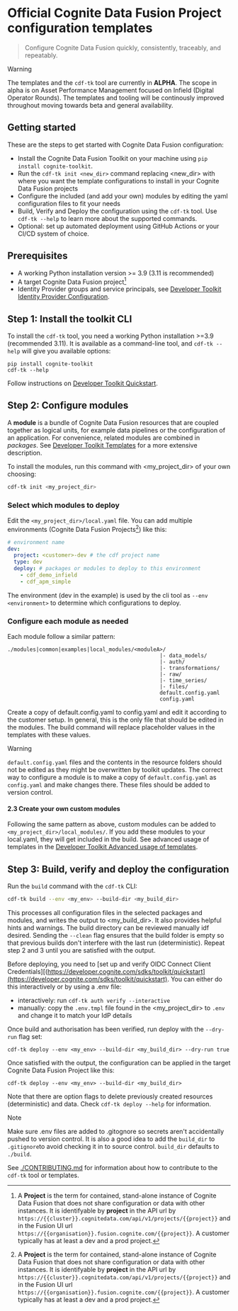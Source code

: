 # Official Cognite Data Fusion Project configuration templates

> Configure Cognite Data Fusion quickly, consistently, traceably, and repeatably.
 
> [!WARNING]
> The templates and the `cdf-tk` tool are currently in **ALPHA**. The scope in alpha is on Asset
Performance Management focused on Infield (Digital Operator Rounds). The templates and tooling
will be continously improved throughout moving towards beta and general availability.


## Getting started

These are the steps to get started with Cognite Data Fusion configuration:

- Install the Cognite Data Fusion Toolkit on your machine using `pip install cognite-toolkit`.
- Run the `cdf-tk init <new_dir>` command replacing <new_dir> with where you want the template configurations to install in your Cognite Data Fusion projects
- Configure the included (and add your own) modules by editing the yaml configuration files to fit your needs
- Build, Verify and Deploy the configuration using the `cdf-tk` tool. Use `cdf-tk --help` to learn more about the supported commands.
- Optional: set up automated deployment using GitHub Actions or your CI/CD system of choice.


## Prerequisites

- A working Python installation version >= 3.9 (3.11 is recommended)
- A target Cognite Data Fusion project[^1]
- Identity Provider groups and service principals, see [Developer Toolkit Identity Provider Configuration](https://developer.cognite.com/sdks/toolkit/idp).


## Step 1: Install the toolkit CLI 

To install the `cdf-tk` tool, you need a working Python installation >=3.9 (recommended 3.11). It is available as a command-line tool, and `cdf-tk --help` will give you available options:

```
pip install cognite-toolkit
cdf-tk --help
```

Follow instructions on [Developer Toolkit Quickstart](https://developer.cognite.com/sdks/toolkit/quickstart).


## Step 2: Configure modules

A **module** is a bundle of Cognite Data Fusion resources that are coupled together as logical units, for example data pipelines or the configuration of an application. For convenience, related modules are combined in _packages_. See [Developer Toolkit Templates](https://developer.cognite.com/sdks/toolkit/templates) for a more extensive description. 

To install the modules, run this command with <my_project_dir> of your own choosing:

```sh
cdf-tk init <my_project_dir> 
```


### Select which modules to deploy

Edit the `<my_project_dir>/local.yaml` file. You can add multiple environments (Cognite Data Fusion Projects[^1]) like this:

```yaml
# environment name
dev:
  project: <customer>-dev # the cdf project name
  type: dev
  deploy: # packages or modules to deploy to this environment
    - cdf_demo_infield 
    - cdf_apm_simple
```

The environment (dev in the example) is used by the cli tool as `--env <environment>` to determine which configurations to deploy.



### Configure each module as needed

Each module follow a similar pattern:

```
./modules|common|examples|local_modules/<moduleA>/
                                                |- data_models/
                                                |- auth/
                                                |- transformations/
                                                |- raw/
                                                |- time_series/
                                                |- files/
                                                default.config.yaml 
                                                config.yaml
```

Create a copy of default.config.yaml to config.yaml and edit it according to the customer setup. In general, this is the only file that should be edited in the modules. The build command will replace placeholder values in the templates with these values.     

> [!WARNING]
>
> `default.config.yaml` files and the contents in the resource folders should not be edited as they might be overwritten by toolkit updates.
> The correct way to configure a module is to make a copy of `default.config.yaml` as `config.yaml` and make changes there. These files should be added to version control.


#### 2.3 Create your own custom modules

Following the same pattern as above, custom modules can be added to `<my_project_dir>/local_modules/`. If you add these modules to your local.yaml, they will get included in the build. See advanced usage of templates in the [Developer Toolkit Advanced usage of templates](https://developer.cognite.com/sdks/toolkit/advanced).



## Step 3: Build, verify and deploy the configuration

Run the `build` command with the `cdf-tk` CLI:

```sh
cdf-tk build --env <my_env> --build-dir <my_build_dir> 
```

This processes all configuration files in the selected packages and modules, and writes the output to <my_build_dir>. It also provides helpful hints and warnings. The build directory can be reviewed manually idf desired. Sending the `--clean` flag ensures that the build folder is empty so that previous builds don't interfere with the last run (deterministic). Repeat step 2 and 3 until you are satisfied with the output. 

Before deploying, you need to [set up and verify OIDC Connect Client Credentials][(https://developer.cognite.com/sdks/toolkit/quickstart](https://developer.cognite.com/sdks/toolkit/quickstart). You can either do this interactively or by using a .env file: 

- interactively: run `cdf-tk auth verify --interactive` 
- manually: copy the `.env.tmpl` file found in the <my_project_dir> to `.env` and change it to match your IdP details

Once build and authorisation has been verified, run deploy with the `--dry-run` flag set:

```
cdf-tk deploy --env <my_env> --build-dir <my_build_dir> --dry-run true
```

Once satisfied with the output, the configuration can be applied in the target Cognite Data Fusion Project like this:

```
cdf-tk deploy --env <my_env> --build-dir <my_build_dir>
```

Note that there are option flags to delete previously created resources (deterministic) and data. Check `cdf-tk deploy --help` for information.




> [!NOTE]
> Make sure .env files are added to .gitognore so secrets aren't accidentally pushed to version control.
> It is also a good idea to add the `build_dir` to `.gitignore`to avoid checking it in to source control. `build_dir` defaults to `./build`.  


See [./CONTRIBUTING.md](./CONTRIBUTING.md) for information about how to contribute to the `cdf-tk` tool or
templates.

[^1]: A **Project** is the term for contained, stand-alone instance of Cognite Data Fusion that does not share configuration or data with other instances. It is identifyable by **project** in the API url by `https://{{cluster}}.cognitedata.com/api/v1/projects/{{project}}` and in the Fusion UI url `https://{{organisation}}.fusion.cognite.com/{{project}}`. A customer typically has at least a dev and a prod project.

